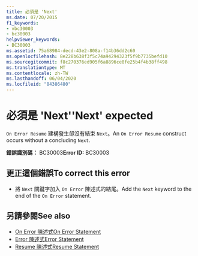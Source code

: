 ```yaml
---
title: 必須是 'Next'
ms.date: 07/20/2015
f1_keywords:
- vbc30003
- bc30003
helpviewer_keywords:
- BC30003
ms.assetid: 75a68984-decd-43e2-808a-f14b36dd2c60
ms.openlocfilehash: 8e228b638f3f5c74a94294323f5f9b7735befd10
ms.sourcegitcommit: f8c270376ed905f6a8896ce0fe25b4f4b38ff498
ms.translationtype: MT
ms.contentlocale: zh-TW
ms.lasthandoff: 06/04/2020
ms.locfileid: "84386480"
---
```

# <a name="next-expected"></a><span data-ttu-id="41124-102">必須是 'Next'</span><span class="sxs-lookup"><span data-stu-id="41124-102">'Next' expected</span></span>
<span data-ttu-id="41124-103">`On Error Resume` 建構發生卻沒有結束 `Next`。</span><span class="sxs-lookup"><span data-stu-id="41124-103">An `On Error Resume` construct occurs without a concluding `Next`.</span></span>  
  
 <span data-ttu-id="41124-104">**錯誤識別碼：** BC30003</span><span class="sxs-lookup"><span data-stu-id="41124-104">**Error ID:** BC30003</span></span>  
  
## <a name="to-correct-this-error"></a><span data-ttu-id="41124-105">更正這個錯誤</span><span class="sxs-lookup"><span data-stu-id="41124-105">To correct this error</span></span>  
  
- <span data-ttu-id="41124-106">將 `Next` 關鍵字加入 `On Error` 陳述式的結尾。</span><span class="sxs-lookup"><span data-stu-id="41124-106">Add the `Next` keyword to the end of the `On Error` statement.</span></span>  
  
## <a name="see-also"></a><span data-ttu-id="41124-107">另請參閱</span><span class="sxs-lookup"><span data-stu-id="41124-107">See also</span></span>

- [<span data-ttu-id="41124-108">On Error 陳述式</span><span class="sxs-lookup"><span data-stu-id="41124-108">On Error Statement</span></span>](../language-reference/statements/on-error-statement.md)
- [<span data-ttu-id="41124-109">Error 陳述式</span><span class="sxs-lookup"><span data-stu-id="41124-109">Error Statement</span></span>](../language-reference/statements/error-statement.md)
- [<span data-ttu-id="41124-110">Resume 陳述式</span><span class="sxs-lookup"><span data-stu-id="41124-110">Resume Statement</span></span>](../language-reference/statements/resume-statement.md)
